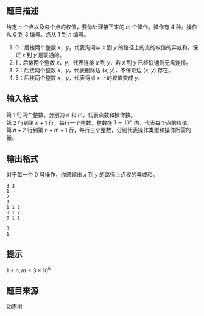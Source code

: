 ## 题目描述

给定 $n$ 个点以及每个点的权值，要你处理接下来的 $m$ 个操作。操作有 $4$ 种。操作从 $0$ 到 $3$ 编号。点从 $1$ 到 $n$ 编号。

1. $0$：后接两个整数 $x$，$y$，代表询问从 $x$ 到 $y$ 的路径上的点的权值的异或和。保证 $x$ 到 $y$ 是联通的。 
2. $1$：后接两个整数 $x$，$y$，代表连接 $x$ 到 $y$，若 $x$ 到 $y$ 已经联通则无需连接。
3. $2$：后接两个整数 $x$，$y$，代表删除边 $(x,~y)$，不保证边 $(x,~y)$ 存在。
4. $3$：后接两个整数 $x$，$y$，代表将点 $x$ 上的权值变成 $y$。

## 输入格式

第 $1$ 行两个整数，分别为 $n$ 和 $m$，代表点数和操作数。  
第 $2$ 行到第 $n + 1$ 行，每行一个整数，整数在 $1 \sim 10^9$ 内，代表每个点的权值。  
第 $n + 2$ 行到第 $n + m + 1$ 行，每行三个整数，分别代表操作类型和操作所需的量。

## 输出格式

对于每一个 $0$ 号操作，你须输出 $x$ 到 $y$ 的路径上点权的异或和。

```input1
3 3 
1
2
3
1 1 2
0 1 2 
0 1 1
```
```output1
3
1
```

## 提示

$1 \le n,m \le 3 \times 10^5$

## 题目来源

动态树
